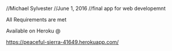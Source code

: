 //Michael Sylvester
//June 1, 2016
//final app for web developemnt

All Requirements are met

Available on Heroku @

https://peaceful-sierra-41649.herokuapp.com/